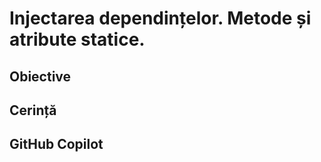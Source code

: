 # Injectarea dependințelor. Metode și atribute statice.

## Obiective

## Cerință

## GitHub Copilot

